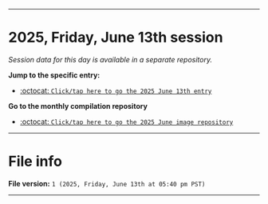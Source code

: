
***

# 2025, Friday, June 13th session

_Session data for this day is available in a separate repository._

**Jump to the specific entry:**

- [:octocat: `Click/tap here to go the 2025 June 13th entry`](https://github.com/seanpm2001/SeansLifeArchive_Images_ModernSmurfsVillage_Y2025_V6/tree/SeansLifeArchive_ModernSmurfsVillage_Y2025_V6_Main-dev/2025/06_June/13/)

**Go to the monthly compilation repository**

- [:octocat: `Click/tap here to go the 2025 June image repository`](https://github.com/seanpm2001/SeansLifeArchive_Images_ModernSmurfsVillage_Y2025_V6/)

***

# File info

**File version:** `1 (2025, Friday, June 13th at 05:40 pm PST)`

***
